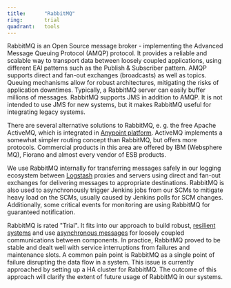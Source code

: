 ```yaml
---
title:      "RabbitMQ"
ring:       trial
quadrant:   tools
---
```


RabbitMQ is an Open Source message broker - implementing the Advanced Message Queuing Protocol (AMQP) protocol. It provides a reliable and scalable way to transport data between loosely coupled applications, using different EAI patterns such as the Publish & Subscriber pattern. AMQP supports direct and fan-out exchanges (broadcasts) as well as topics. Queuing mechanisms allow for robust architectures, mitigating the risks of application downtimes. Typically, a RabbitMQ server can easily buffer millions of messages. RabbitMQ supports JMS in addition to AMQP. It is not intended to use JMS for new systems, but it makes RabbitMQ useful for integrating legacy systems.

There are several alternative solutions to RabbitMQ, e. g. the free Apache ActiveMQ, which is integrated in [Anypoint platform](/tools/anypoint-platform/). ActiveMQ implements a somewhat simpler routing concept than RabbitMQ, but offers more protocols. Commercial products in this area are offered by IBM (Websphere MQ), Fiorano and almost every vendor of ESB products.

We use RabbitMQ internally for transferring messages safely in our logging ecosystem between [Logstash](/platforms-and-services/elk-stack/) proxies and servers using direct and fan-out exchanges for delivering messages to appropriate destinations. RabbitMQ is also used to asynchronously trigger Jenkins jobs from our SCMs to mitigate heavy load on the SCMs, usually caused by Jenkins polls for SCM changes. Additionally, some critical events for monitoring are using RabbitMQ for guaranteed notification. 

RabbitMQ is rated "Trial". It fits into our approach to build robust, [resilient systems](/methods-and-patterns/resilience-thinking/) and use [asynchronous messages](/methods-and-patterns/decoupling-infrastructure-via-messaging/) for loosely coupled communications between components. In practice, RabbitMQ proved to be stable and dealt well with service interruptions from failures and maintenance slots. A common pain point is RabbitMQ as a single point of failure disrupting the data flow in a system. This issue is currently approached by setting up a HA cluster for RabbitMQ. The outcome of this approach will clarify the extent of future usage of RabbitMQ in our systems.
